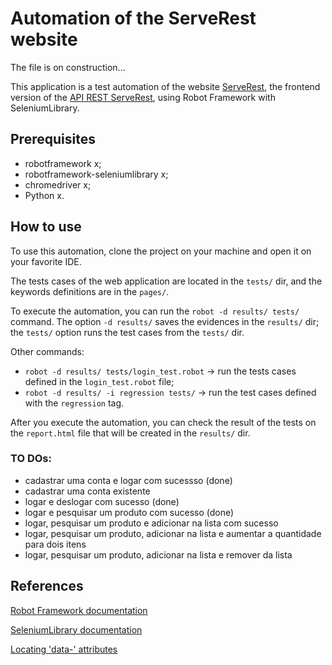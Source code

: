 # Automation of the ServeRest website

The file is on construction...

This application is a test automation of the website [ServeRest](https://front.serverest.dev/login), the frontend version of the [API REST ServeRest](https://serverest.dev/), using Robot Framework with SeleniumLibrary.

## Prerequisites
- robotframework x;
- robotframework-seleniumlibrary x;
- chromedriver x;
- Python x.

## How to use

To use this automation, clone the project on your machine and open it on your favorite IDE.

The tests cases of the web application are located in the `tests/` dir, and the keywords definitions are in the `pages/`.

To execute the automation, you can run the `robot -d results/ tests/` command. The option `-d results/` saves the evidences in the `results/` dir; the `tests/` option runs the test cases from the `tests/` dir.

Other commands:

- `robot -d results/ tests/login_test.robot` -> run the tests cases defined in the `login_test.robot` file;
- `robot -d results/ -i regression tests/` -> run the test cases defined with the `regression` tag.

After you execute the automation, you can check the result of the tests on the `report.html` file that will be created in the `results/` dir.

### TO DOs:
- cadastrar uma conta e logar com sucessso (done)
- cadastrar uma conta existente
- logar e deslogar com sucesso (done)
- logar e pesquisar um produto com sucesso (done)
- logar, pesquisar um produto e adicionar na lista com sucesso
- logar, pesquisar um produto, adicionar na lista e aumentar a quantidade para dois itens
- logar, pesquisar um produto, adicionar na lista e remover da lista

## References
[Robot Framework documentation](https://robotframework.org/)

[SeleniumLibrary documentation](https://github.com/robotframework/SeleniumLibrary/)

[Locating 'data-' attributes](https://github.com/robotframework/SeleniumLibrary/issues/1474)